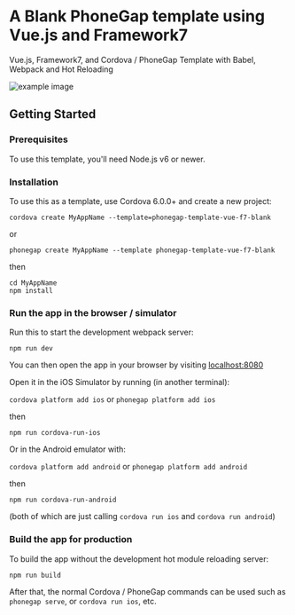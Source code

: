# A Blank PhoneGap template using Vue.js and Framework7

Vue.js, Framework7, and Cordova / PhoneGap Template with Babel, Webpack and Hot Reloading

![example image](https://github.com/phonegap/phonegap-template-vue-f7-blank/raw/master/example-blank.png)

## Getting Started

### Prerequisites

To use this template, you'll need Node.js v6 or newer.

### Installation

To use this as a template, use Cordova 6.0.0+ and create a new project:

```
cordova create MyAppName --template=phonegap-template-vue-f7-blank
```

or

```
phonegap create MyAppName --template phonegap-template-vue-f7-blank
```

then

```
cd MyAppName
npm install
```

### Run the app in the browser / simulator

Run this to start the development webpack server:

```
npm run dev
```

You can then open the app in your browser by visiting [localhost:8080](http://localhost:8080)

Open it in the iOS Simulator by running (in another terminal):

`cordova platform add ios` or `phonegap platform add ios`

then

```
npm run cordova-run-ios
```

Or in the Android emulator with:

`cordova platform add android` or `phonegap platform add android`

then

```
npm run cordova-run-android
```

(both of which are just calling `cordova run ios` and `cordova run android`)


### Build the app for production

To build the app without the development hot module reloading server:

```
npm run build
```

After that, the normal Cordova / PhoneGap commands can be used such as `phonegap serve`, or `cordova run ios`, etc.

